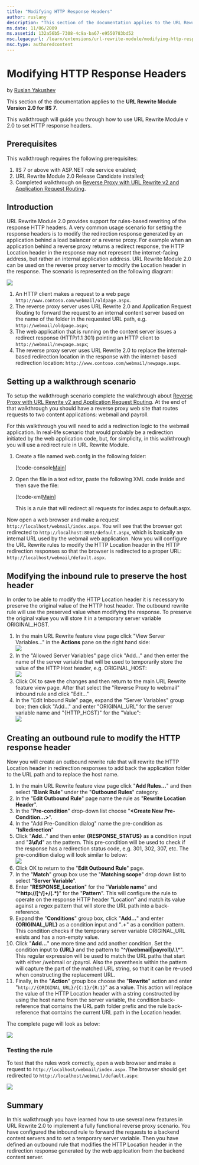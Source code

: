```yaml
---
title: "Modifying HTTP Response Headers"
author: ruslany
description: "This section of the documentation applies to the URL Rewrite Module Version 2.0 for IIS 7. This walkthrough will guide you through how to use URL Rewrite Mo..."
ms.date: 11/06/2009
ms.assetid: 132a56b5-7308-4c9a-ba67-e9550783bd52
msc.legacyurl: /learn/extensions/url-rewrite-module/modifying-http-response-headers
msc.type: authoredcontent
---
```

Modifying HTTP Response Headers
====================
by [Ruslan Yakushev](https://github.com/ruslany)

This section of the documentation applies to the **URL Rewrite Module Version 2.0 for IIS 7**.

This walkthrough will guide you through how to use URL Rewrite Module v 2.0 to set HTTP response headers.

## Prerequisites

This walkthrough requires the following prerequisites:

1. IIS 7 or above with ASP.NET role service enabled;
2. URL Rewrite Module 2.0 Release Candidate installed;
3. Completed walkthrough on [Reverse Proxy with URL Rewrite v2 and Application Request Routing](reverse-proxy-with-url-rewrite-v2-and-application-request-routing.md).

## Introduction

URL Rewrite Module 2.0 provides support for rules-based rewriting of the response HTTP headers. A very common usage scenario for setting the response headers is to modify the redirection response generated by an application behind a load balancer or a reverse proxy. For example when an application behind a reverse proxy returns a redirect response, the HTTP Location header in the response may not represent the internet-facing address, but rather an internal application address. URL Rewrite Module 2.0 can be used on the reverse proxy server to modify the Location header in the response. The scenario is represented on the following diagram:

[![](modifying-http-response-headers/_static/image2.png)](modifying-http-response-headers/_static/image1.png)

1. An HTTP client makes a request to a web page `http://www.contoso.com/webmail/oldpage.aspx`.
2. The reverse proxy server uses URL Rewrite 2.0 and Application Request Routing to forward the request to an internal content server based on the name of the folder in the requested URL path, e.g. `http://webmail/oldpage.aspx`;
3. The web application that is running on the content server issues a redirect response (HTTP/1.1 301) pointing an HTTP client to `http://webmail/newpage.aspx`;
4. The reverse proxy server uses URL Rewrite 2.0 to replace the internal-based redirection location in the response with the internet-based redirection location: `http://www.contoso.com/webmail/newpage.aspx`.

## Setting up a walkthrough scenario

To setup the walkthrough scenario complete the walkthrough about [Reverse Proxy with URL Rewrite v2 and Application Request Routing](reverse-proxy-with-url-rewrite-v2-and-application-request-routing.md). At the end of that walkthrough you should have a reverse proxy web site that routes requests to two content applications: webmail and payroll.

For this walkthrough you will need to add a redirection logic to the webmail application. In real-life scenario that would probably be a redirection initiated by the web application code, but, for simplicity, in this walkthrough you will use a redirect rule in URL Rewrite Module.

1. Create a file named web.confg in the following folder:  

    [!code-console[Main](modifying-http-response-headers/samples/sample1.cmd)]
2. Open the file in a text editor, paste the following XML code inside and then save the file:  

    [!code-xml[Main](modifying-http-response-headers/samples/sample2.xml)]

   This is a rule that will redirect all requests for index.aspx to default.aspx.

Now open a web browser and make a request `http://localhost/webmail/index.aspx`. You will see that the browser got redirected to `http://localhost:8081/default.aspx`, which is basically an internal URL used by the webmail web application. Now you will configure the URL Rewrite rules to modify the HTTP Location header in the HTTP redirection responses so that the browser is redirected to a proper URL: `http://localhost/webmail/default.aspx`.

## Modifying the inbound rule to preserve the host header

In order to be able to modify the HTTP Location header it is necessary to preserve the original value of the HTTP host header. The outbound rewrite rule will use the preserved value when modifying the response. To preserve the original value you will store it in a temporary server variable ORIGINAL\_HOST.

1. In the main URL Rewrite feature view page click "View Server Variables..." in the **Actions** pane on the right hand side:  
    [![](modifying-http-response-headers/_static/image4.png)](modifying-http-response-headers/_static/image3.png)
2. In the "Allowed Server Variables" page click "Add..." and then enter the name of the server variable that will be used to temporarily store the value of the HTTP Host header, e.g. ORIGINAL\_HOST:  
     [![](modifying-http-response-headers/_static/image6.png)](modifying-http-response-headers/_static/image5.png)
3. Click OK to save the changes and then return to the main URL Rewrite feature view page. After that select the "Reverse Proxy to webmail" inbound rule and click "Edit..."
4. In the "Edit Inbound Rule" page, expand the "Server Variables" group box; then click "Add..." and enter "ORIGINAL\_URL" for the server variable name and "{HTTP\_HOST}" for the "Value":  
     [![](modifying-http-response-headers/_static/image8.png)](modifying-http-response-headers/_static/image7.png)

## Creating an outbound rule to modify the HTTP response header

Now you will create an outbound rewrite rule that will rewrite the HTTP Location header in redirection responses to add back the application folder to the URL path and to replace the host name.

1. In the main URL Rewrite feature view page click "**Add Rules...**" and then select "**Blank Rule**" under the "**Outbound Rules**" category.
2. In the "**Edit Outbound Rule**" page name the rule as "**Rewrite Location Header**".
3. In the "**Pre-condition**" drop-down list choose "**&lt;Create New Pre-Condition...&gt;**".
4. In the "Add Pre-Condition dialog" name the pre-condition as "**IsRedirection**"
5. Click "**Add**..." and then enter **{RESPONSE\_STATUS}** as a condition input and "**3\d\d**" as the pattern. This pre-condition will be used to check if the response has a redirection status code, e.g. 301, 302, 307, etc. The pre-condition dialog will look similar to below:  
    [![](modifying-http-response-headers/_static/image10.png)](modifying-http-response-headers/_static/image9.png)
6. Click OK to return to the "**Edit Outbound Rule**" page.
7. In the "**Match**" group box use the "**Matching scope**" drop down list to select "**Server Variable**".
8. Enter "**RESPONSE\_Location**" for the "**Variable name**" and "**^http://[^/]+/(.\*)**" for the "**Pattern**". This will configure the rule to operate on the response HTTP header "Location" and match its value against a regex pattern that will store the URL path into a back-reference.
9. Expand the "**Conditions**" group box, click "**Add...**" and enter **{ORIGINAL\_URL}** as a condition input and "**.+**" as a condition pattern. This condition checks if the temporary server variable ORIGINAL\_URL exists and has a non-empty value.
10. Click "**Add...**" one more time and add another condition. Set the condition input to **{URL}** and the pattern to "**^/(webmail|payroll)/.\\***". This regular expression will be used to match the URL paths that start with either /webmail or /payrol. Also the parenthesis within the pattern will capture the part of the matched URL string, so that it can be re-used when constructing the replacement URL.
11. Finally, in the "**Action**" group box choose the "**Rewrite**" action and enter "`http://{ORIGINAL_URL}/{C:1}/{R:1}`" as a value. This action will replace the value of the HTTP Location header with a string constructed by using the host name from the server variable, the condition back-reference that contains the URL path folder prefix and the rule back-reference that contains the current URL path in the Location header.

The complete page will look as below:

[![](modifying-http-response-headers/_static/image12.png)](modifying-http-response-headers/_static/image11.png)

### Testing the rule

To test that the rules work correctly, open a web browser and make a request to `http://localhost/webmail/index.aspx`. The browser should get redirected to `http://localhost/webmail/default.aspx`:

[![](modifying-http-response-headers/_static/image14.png)](modifying-http-response-headers/_static/image13.png)

## Summary

In this walkthrough you have learned how to use several new features in URL Rewrite 2.0 to implement a fully functional reverse proxy scenario. You have configured the inbound rule to forward the requests to a backend content servers and to set a temporary server variable. Then you have defined an outbound rule that modifies the HTTP Location header in the redirection response generated by the web application from the backend content server.